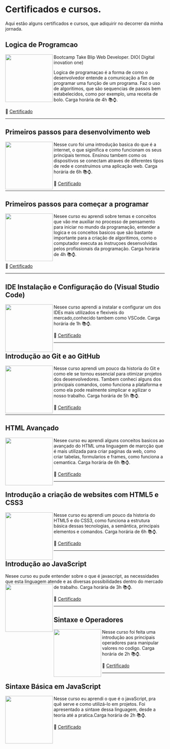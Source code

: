 # Certificados e cursos.
Aqui estão alguns certificados e cursos, que adiquirir no decorrer da minha jornada. 

## Logica de Programcao
<a href="url"><img src="https://user-images.githubusercontent.com/92122550/149603997-89748b8e-ec46-42c4-afb5-d9a07c3695db.png" align="left" height="150" width="150" ></a>
Bootcamp Take Blip Web Developer. DIO( Digital inovation one)

Logica de programaçao é a forma de como o desenvolvedor entende a comunicação a fim de programar uma função de um programa. 
Faz o uso de algoritimos, que são sequencias de passos bem estabelecidos, como por exemplo, uma receita de bolo. Carga horária de 4h 📚⌚.

📜 <a href= "https://github.com/denis1059/Certificados-e-cursos/blob/main/Certificados/certificado-logica%20de%20programa%C3%A7ao.pdf" target="_blank" > Certificado </a>



<hr>

## Primeiros passos para desenvolvimento web

<a href="url"><img src="https://user-images.githubusercontent.com/92122550/149604490-5f5bb0b5-43e5-4a66-90c8-d8c08291191c.png" align="left" height="150" width="150" ></a>



Nesse curo foi uma introdução basica do que é a internet, o que siginifica e como funcionam os seus principais termos.
Ensinou tambem como os dispositivos se conectam atraves de diferentes tipos de rede e construimos uma aplicação web.
Carga horária de 6h 📚⌚.

📜 <a href= "https://github.com/denis1059/Certificados-e-cursos/blob/main/Certificados/Primeiros%20parassos%20para%20desenvolvimento%20web.pdf" target="_blank" > Certificado </a>

<hr>

## Primeiros passos para começar a programar 

<a href="url"><img src="https://user-images.githubusercontent.com/92122550/149659562-d4b4c68c-d5e3-4a19-aa7d-204c2792cc47.png " align="left" height="150" width="150" ></a>


Nesee curso eu aprendi sobre temas e conceitos que vão me auxiliar no processo de pensamento para iniciar no mundo da programação, entender a logica e os conceitos basicos que são bastante importante para a criação de algoritimos, como o computador executa as instruçoes desenvolvidas pelos profissionais da programação. Carga horária de 4h 📚⌚.

📜 <a href= "https://github.com/denis1059/Certificados-e-cursos/blob/main/Certificados/certificado%20primeiros%20passos%20para%20come%C3%A7ar%20a%20programar.pdf" target="_blank" > Certificado </a>

<hr>


## IDE Instalação e Configuração do (Visual Studio Code)

<a href="url"><img src="https://user-images.githubusercontent.com/92122550/149661883-c175702a-cfd2-431b-823a-46fb321df414.png " align="left" height="150" width="150" ></a>

Nesee curso aprendi a instalar e configurar um dos IDEs mais utilizados e flexiveis do mercado,conhecido tambem como VSCode. Carga horária de 1h 📚⌚.

📜 <a href= "https://github.com/denis1059/Certificados-e-cursos/blob/main/Certificados/Certificado%20IDE%20Instala%C3%A7%C3%A3o%20e%20Configura%C3%A7%C3%A3o.pdf" target="_blank" > Certificado </a>

<hr>




## Introdução ao Git e ao GitHub


<a href="url"><img src="https://user-images.githubusercontent.com/92122550/149848332-45f2660e-78b9-4cbc-8a5d-1ddcb8748177.png" align="left" height="150" width="150" ></a>

Nesse curso aprendi um pouco da historia do Git e como ele se tornou essencial para otimizar projetos dos desenvolvedores. Tambem conheci alguns dos principais comandos, como funciona a plataforma e como ela pode realmente simplicar e agilizar o nosso trabalho. Carga horária de 5h 📚⌚.

📜 <a href= "https://github.com/denis1059/Certificados-e-cursos/blob/main/Certificados/Certificado%20Introdu%C3%A7%C3%A3o%20ao%20Git%20e%20ao%20GitHub.pdf " target="_blank" > Certificado </a>

<hr>

## HTML Avançado

<a href="url"><img src="https://user-images.githubusercontent.com/92122550/150043725-25c2269b-0ee8-46bf-b172-f6ef6aa8d1e4.jpg" align="left" height="150" width="150" ></a>

Nesee curso eu aprendi alguns conceitos basicos ao avançado do HTML uma linguagem de marcção que é mais utilizada para criar paginas da web, como criar tabelas, formularios e frames, como funciona a cemantica. Carga horária de 6h 📚⌚.

📜 <a href= "https://github.com/denis1059/Certificados-e-cursos/blob/main/Certificados/Certificado%20Html%20Avan%C3%A7ado%20-%20Funda%C3%A7%C3%A3o%20Bradesco.pdf" target="_blank" > Certificado </a>

<hr>


## Introdução a criação de websites com HTML5 e CSS3

<a href="url"><img src="https://user-images.githubusercontent.com/92122550/150132183-32f7a7ab-677e-409d-83c6-d5e2ec5c4ba3.png" align="left" height="150" width="150" ></a>

Nesse curso eu aprendi um pouco da historia do HTML5 e do CSS3, como funciona a estrutura básica dessas tecnologias, a semântica, principais elementos e comandos. Carga horária de 6h 📚⌚.

📜 <a href= "https://github.com/denis1059/Certificados-e-cursos/blob/main/Certificados/Certificado%20Introdu%C3%A7%C3%A3o%20a%20cria%C3%A7%C3%A3o%20de%20websites%20com%20HTML%20e%20CSS3.pdf" target="_blank" > Certificado </a>



___


## Introdução ao JavaScript


 Nesee curso eu pude entender sobre o que é javascript, as necessidades que esta linguagem atende e as diversas possibilidades dentro do mercado de trabalho. Carga horária de 3h 📚⌚.<a href="url"><img src="https://user-images.githubusercontent.com/92122550/150188936-8c3b1f42-c908-46b7-a366-81d0919ddb4f.png" align="left" height="150" width="150" ></a>




📜 <a href= "https://github.com/denis1059/Certificados-e-cursos/blob/main/Certificados/Certificado%20Introdu%C3%A7%C3%A3o%20ao%20JavaScript.pdf" target="_blank" > Certificado </a>

___


## Sintaxe e Operadores

 <a href="url"><img src="https://user-images.githubusercontent.com/92122550/150340824-175f8251-b0c5-4348-b477-0c18e59ac31f.png" align="left" height="150" width="150" ></a>  Nesse curso foi feita uma introdução aos principais operadores para manipular valores no codigo. Carga horária de 2h 📚⌚.                                                    


📜 <a href= "https://github.com/denis1059/Certificados-e-cursos/blob/main/Certificados/certificado%20sintaxe%20e%20Operadores.pdf" target="_blank" > Certificado </a>


___


## Sintaxe Básica em JavaScript


<a href="url"><img src="https://user-images.githubusercontent.com/92122550/150343547-00e34061-e6dc-47d6-8b3b-10a92ef238df.png" align="left" height="150" width="150" ></a>    Nesse curso eu aprendi o que é o javaScript, pra quê serve e como utilizá-lo em projetos. Foi apresentado a sintaxe dessa linguagem, desde a teoria até a pratica.Carga horária de 2h 📚⌚. 

📜 <a href= "https://github.com/denis1059/Certificados-e-cursos/blob/main/Certificados/Certificado%20Sintaxe%20B%C3%A1sica%20em%20JavaScript.pdf" target="_blank" > Certificado </a>


 



